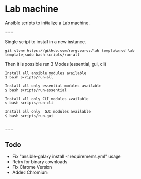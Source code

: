 # Lab machine

Ansible scripts to initialize a Lab machine.

===

Single script to install in a new instance.
```
git clone https://github.com/sergsoares/lab-template;cd lab-template;sudo bash scripts/run-all
```

Then it is possible run 3 Modes (essential, gui, cli)
```
Install all ansible modules available
$ bash scripts/run-all

Install all only essential modules available
$ bash scripts/run-essential

Install all only CLI modules available
$ bash scripts/run-cli

Install all only  GUI modules available
$ bash scripts/run-gui


```

===

## Todo

- Fix "ansible-galaxy install -r requirements.yml" usage
- Retry for binary downloads
- Fix Chrome Version
- Added Chromium

